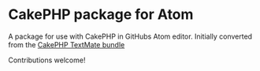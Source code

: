 # CakePHP package for Atom

A package for use with CakePHP in GitHubs Atom editor. Initially converted from the [CakePHP TextMate bundle](https://github.com/cakephp/cakephp-tmbundle)

Contributions welcome!
